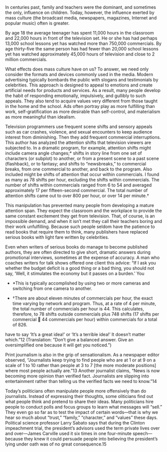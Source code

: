 In centuries past, family and teachers were the dominant, and sometimes the only, influence on children. Today, however, the  influence exerted by mass culture \(the broadcast media, newspapers, magazines, Internet and popular music\) often is greater.

By age 18 the average teenager has spent 11,000 hours in the classroom and 22,000 hours in front of the television set. He or  she has had perhaps 13,000 school lessons yet has watched more than 750,000 commercials. By age thirty-five the same  person has had fewer than 20,000 school lessons yet has watched approximately 45,000 hours of television and close to 2 million commercials.

What effects does mass culture have on us? To answer, we need only consider the formats and devices commonly used in the  media. Modern advertising typically bombards the public with slogans and testimonials by celebrities. This approach is  designed to appeal to emotions and create artificial needs for products and services. As a result, many people develop the  habit of responding emotionally, impulsively, and gullibly to such appeals. They also tend to acquire values very different from  those taught in the home and the school. Ads often portray play as more fulfilling than work, self-gratification as more desirable  than self-control, and materialism as more meaningful than idealism.

Television programmers use frequent scene shifts and sensory appeals such as car crashes, violence, and sexual encounters  to keep audience interest from diminishing. Then they add frequent commercial interruptions. This author has analyzed the  attention shifts that television viewers are subjected to. In a dramatic program, for example, attention shifts might include  camera angle changes;\* shifts in story line from one set of characters \(or subplot\) to another, or from a present scene to a   past scene \(flashback\), or to fantasy; and shifts to “newsbreaks,” to commercial breaks, from one commercial to another, and  back to the program. Also included might be shifts of attention that occur within commercials. I found as many as 78 shifts per  hour, excluding the shifts within commercials. The number of shifts within commercials ranged from 6 to 54 and averaged  approximately 17 per fifteen-second commercial. The total number of attention shifts came out to over 800 per hour, or over 14 per minute.†

This manipulation has prevented many people from developing a mature attention span. They expect the classroom and the  workplace to provide the same constant excitement they get from television. That, of course, is an impossible demand, and  when it isn’t met they call their teachers boring and their work unfulfilling. Because such people seldom have the patience to  read books that require them to think, many publishers have replaced serious books with light fare written by celebrities.

Even when writers of serious books do manage to become published authors, they are often directed to give short, dramatic  answers during promotional interviews, sometimes at the expense of accuracy. A man who coaches writers for talk shows  offered one client this advice: “If I ask you whether the budget deficit is a good thing or a bad thing, you should not say, ‘Well, it stimulates the economy but it passes on a burden.’ You

* \*This is typically accomplished by using two or more cameras and switching from one camera to another.

* †There are about eleven minutes of commercials per hour, the exact time varying by network and program. Thus, at a rate of  4 per minute, the total number of commercials per hour is 44. This calculates, therefore, to 78 shifts outside commercials plus  748 shifts \(17 shifts per commercial  44 commercials per hour\) within commercials for a total of 826.


have to say ‘It’s a great idea!’ or ‘It’s a terrible idea!’ It doesn’t matter which.”12 \(Translation: ”Don’t give a balanced answer. Give an oversimplified one because it will get you noticed.”\)

Print journalism is also in the grip of sensationalism. As a newspaper editor observed, “Journalists keep trying to find people  who are at 1 or at 9 on a scale of 1 to 10 rather than people at 3 to 7 \[the more moderate positions\] where most people actually are.”13 Another journalist claims, “News is now becoming more opinion than verified fact. Journalists are slipping into  entertainment rather than telling us the verified facts we need to know.”14

Today’s politicians often manipulate people more offensively than do journalists. Instead of expressing their thoughts, some  oliticians find out what people think and pretend to share their ideas. Many politicians hire people to conduct polls and focus  groups to learn what messages will “sell.” They even go so far as to test the impact of certain words—that is why we hear so  much about “trust,” “family,” “character,” and “values” these days. Political science professor Larry Sabato says that during the  Clinton impeachment trial, the president’s advisors used the term private lives over and over—James Carville used it six times  in one four-minute speech—because they knew it could persuade people into believing the president’s lying under oath was of  no great consequence.15

